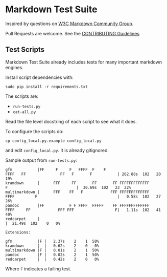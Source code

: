 # Markdown Test Suite

Inspired by questions on [W3C Markdown Community Group](http://www.w3.org/community/markdown).

Pull Requests are welcome. See the [CONTRIBUTING Guidelines](https://github.com/karlcow/markdown-testsuite/blob/master/CONTRIBUTING.md)

## Test Scripts

Markdown Test Suite already includes tests for many important markdown engines.

Install script dependencies with:

    sudo pip install -r requirements.txt

The scripts are:

- `run-tests.py`
- `cat-all.py`

Read the file level docstring of each script to see what it does.

To configure the scripts do:

	cp config_local.py.example config_local.py

and edit `config_local.py`. It is already gitignored.


Sample output from `run-tests.py`:

	gfm           |FF     F     F   FFFF  F    F                        FFFF   FF               FF   F       F           | 262.88s  102   20  19%
	kramdown      |      FFF     FF       FF       FF FFFFFFFFFFFFF                       F                              |  30.69s  102   23  22%
	multimarkdown |      FFF    FF   F            FFF FFFFFFFFFFFFF     FFFF         F                                   |   0.58s  102   27  26%
	pandoc        |FF           F F FFFF  FFFFF    FF FFFFFFFFFFFFF     FFFF     FF            FFF FFF                  F|   1.11s  102   41  40%
	redcarpet     |                                                                                                      |  21.49s  102    0   0%

	Extensions:

	gfm           |F |   2.37s    2    1  50%
	kramdown      |  |   0.62s    2    0   0%
	multimarkdown |F |   0.01s    2    1  50%
	pandoc        |F |   0.02s    2    1  50%
	redcarpet     |  |   0.42s    2    0   0%

Where `F` indicates a failing test.

